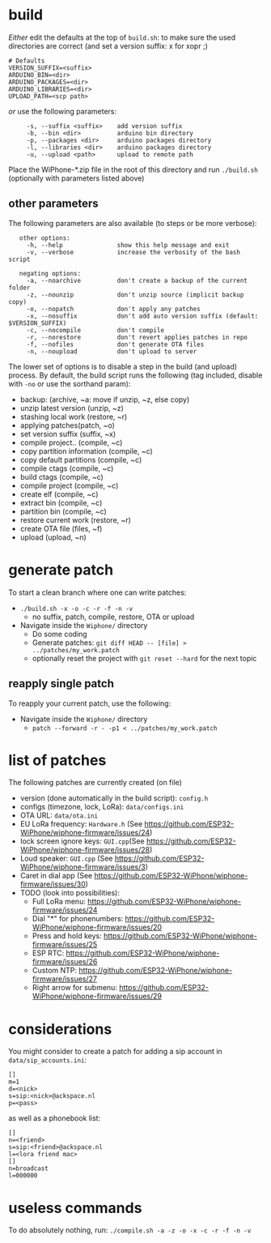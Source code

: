 
build
=====

*Either* edit the defaults at the top of `build.sh`: to make sure the used directories are correct (and set a version suffix: x for xopr ;)
```
# Defaults
VERSION_SUFFIX=<suffix>
ARDUINO_BIN=<dir>
ARDUINO_PACKAGES=<dir>
ARDUINO_LIBRARIES=<dir>
UPLOAD_PATH=<scp path>
```

*or* use the following parameters:
```
     -s, --suffix <suffix>    add version suffix
     -b, --bin <dir>          arduino bin directory
     -p, --packages <dir>     arduino packages directory
     -l, --libraries <dir>    arduino packages directory
     -u, --upload <path>      upload to remote path
```

Place the WiPhone-*.zip file in the root of this directory and run `./build.sh` (optionally with parameters listed above)

other parameters
----------------

The following parameters are also available (to steps or be more verbose):
```
   other options:
     -h, --help               show this help message and exit
     -v, --verbose            increase the verbosity of the bash script

   negating options:
     -a, --noarchive          don't create a backup of the current folder
     -z, --nounzip            don't unzip source (implicit backup copy)
     -o, --nopatch            don't apply any patches
     -x, --nosuffix           don't add auto version suffix (default: $VERSION_SUFFIX)
     -c, --nocompile          don't compile
     -r, --norestore          don't revert applies patches in repo
     -f, --nofiles            don't generate OTA files
     -n, --noupload           don't upload to server
```
The lower set of options is to disable a step in the build (and upload) process.
By default, the build script runs the following (tag included, disable with `-no` or use the sorthand param):
* backup: (archive, ~a: move if unzip, ~z, else copy)
* unzip latest version (unzip, ~z)
* stashing local work (restore, ~r)
* applying patches(patch, ~o)
* set version suffix (suffix, ~x)
* compile project.. (compile, ~c)
* copy partition information (compile, ~c)
* copy default partitions (compile, ~c)
* compile ctags (compile, ~c)
* build ctags (compile, ~c)
* compile project (compile, ~c)
* create elf (compile, ~c)
* extract bin (compile, ~c)
* partition bin (compile, ~c)
* restore current work (restore, ~r)
* create OTA file (files, ~f)
* upload (upload, ~n)

generate patch
==============

To start a clean branch where one can write patches:
* `./build.sh -x -o -c -r -f -n -v`
    * no suffix, patch, compile, restore, OTA or upload
* Navigate inside the `Wiphone/` directory
    * Do some coding
    * Generate patches: `git diff HEAD -- [file] > ../patches/my_work.patch`
    * optionally reset the project with `git reset --hard` for the next topic

reapply single patch
--------------------
To reapply your current patch, use the following:
* Navigate inside the `Wiphone/` directory
  * `patch --forward -r - -p1 < ../patches/my_work.patch`

list of patches
===============

The following patches are currently created (on file)
* version (done automatically in the build script): `config.h`
* configs (timezone, lock, LoRa): `data/configs.ini`
* OTA URL: `data/ota.ini`
* EU LoRa frequency: `Hardware.h` (See https://github.com/ESP32-WiPhone/wiphone-firmware/issues/24)
* lock screen ignore keys: `GUI.cpp`(See https://github.com/ESP32-WiPhone/wiphone-firmware/issues/28)
* Loud speaker: `GUI.cpp` (See https://github.com/ESP32-WiPhone/wiphone-firmware/issues/3)
* Caret in dial app (See https://github.com/ESP32-WiPhone/wiphone-firmware/issues/30)
* TODO (look into possibilities):
    * Full LoRa menu: https://github.com/ESP32-WiPhone/wiphone-firmware/issues/24
    * Dial "*" for phonenumbers: https://github.com/ESP32-WiPhone/wiphone-firmware/issues/20
    * Press and hold keys: https://github.com/ESP32-WiPhone/wiphone-firmware/issues/25
    * ESP RTC: https://github.com/ESP32-WiPhone/wiphone-firmware/issues/26
    * Custom NTP: https://github.com/ESP32-WiPhone/wiphone-firmware/issues/27
    * Right arrow for submenu: https://github.com/ESP32-WiPhone/wiphone-firmware/issues/29

considerations
==============
You might consider to create a patch for adding a sip account in `data/sip_accounts.ini`:
```
[]
m=1
d=<nick>
s=sip:<nick>@ackspace.nl
p=<pass>
```
as well as a phonebook list:
```
[]
n=<friend>
s=sip:<friend>@ackspace.nl
l=<lora friend mac>
[]
n=broadcast
l=000000
```

useless commands
================

To do absolutely nothing, run:
`./compile.sh -a -z -o -x -c -r -f -n -v`